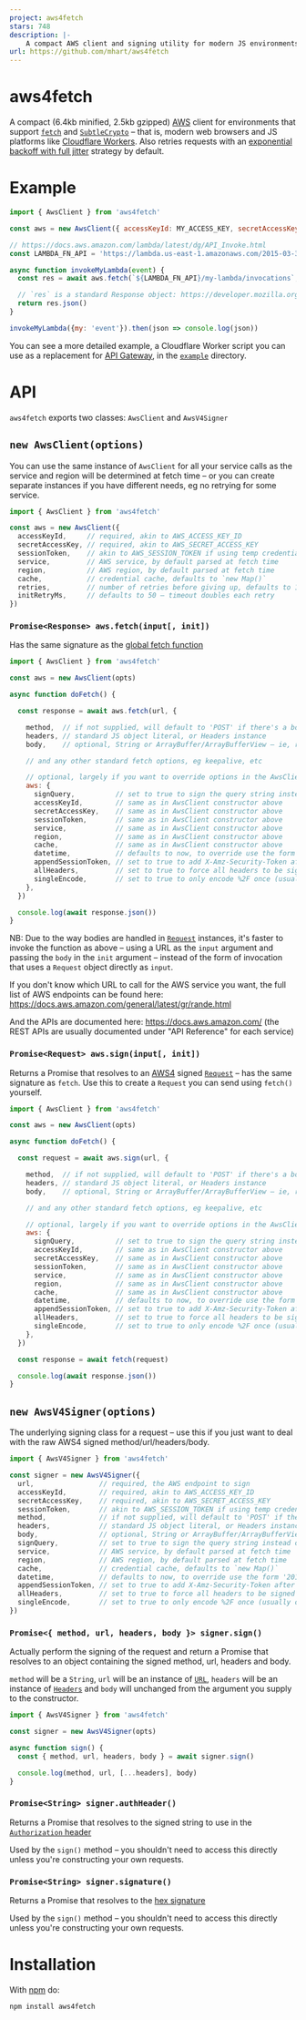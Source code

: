 ```yaml
---
project: aws4fetch
stars: 748
description: |-
    A compact AWS client and signing utility for modern JS environments
url: https://github.com/mhart/aws4fetch
---
```


# aws4fetch

<!-- [![Build Status](https://secure.travis-ci.org/mhart/aws4fetch.png?branch=master)](http://travis-ci.org/mhart/aws4fetch) -->

A compact (6.4kb minified, 2.5kb gzipped) [AWS](https://aws.amazon.com/) client for environments that support
[`fetch`](https://developer.mozilla.org/en-US/docs/Web/API/Fetch_API) and
[`SubtleCrypto`](https://developer.mozilla.org/en-US/docs/Web/API/SubtleCrypto) – that is, modern web browsers and
JS platforms like [Cloudflare Workers](https://www.cloudflare.com/products/cloudflare-workers/). Also retries
requests with an [exponential backoff with full jitter](https://aws.amazon.com/blogs/architecture/exponential-backoff-and-jitter/)
strategy by default.

# Example

```js
import { AwsClient } from 'aws4fetch'

const aws = new AwsClient({ accessKeyId: MY_ACCESS_KEY, secretAccessKey: MY_SECRET_KEY })

// https://docs.aws.amazon.com/lambda/latest/dg/API_Invoke.html
const LAMBDA_FN_API = 'https://lambda.us-east-1.amazonaws.com/2015-03-31/functions'

async function invokeMyLambda(event) {
  const res = await aws.fetch(`${LAMBDA_FN_API}/my-lambda/invocations`, { body: JSON.stringify(event) })

  // `res` is a standard Response object: https://developer.mozilla.org/en-US/docs/Web/API/Response
  return res.json()
}

invokeMyLambda({my: 'event'}).then(json => console.log(json))
```

You can see a more detailed example, a Cloudflare Worker script you can use as
a replacement for [API Gateway](https://aws.amazon.com/api-gateway/), in the [`example`](./example) directory.

# API

`aws4fetch` exports two classes: `AwsClient` and `AwsV4Signer`

## `new AwsClient(options)`

You can use the same instance of `AwsClient` for all your service calls as the service and region will be determined
at fetch time – or you can create separate instances if you have different needs, eg no retrying for some service.

```js
import { AwsClient } from 'aws4fetch'

const aws = new AwsClient({
  accessKeyId,     // required, akin to AWS_ACCESS_KEY_ID
  secretAccessKey, // required, akin to AWS_SECRET_ACCESS_KEY
  sessionToken,    // akin to AWS_SESSION_TOKEN if using temp credentials
  service,         // AWS service, by default parsed at fetch time
  region,          // AWS region, by default parsed at fetch time
  cache,           // credential cache, defaults to `new Map()`
  retries,         // number of retries before giving up, defaults to 10, set to 0 for no retrying
  initRetryMs,     // defaults to 50 – timeout doubles each retry
})
```

### `Promise<Response> aws.fetch(input[, init])`

Has the same signature as the [global fetch function](https://developer.mozilla.org/en-US/docs/Web/API/fetch#syntax)

```js
import { AwsClient } from 'aws4fetch'

const aws = new AwsClient(opts)

async function doFetch() {

  const response = await aws.fetch(url, {

    method,  // if not supplied, will default to 'POST' if there's a body, otherwise 'GET'
    headers, // standard JS object literal, or Headers instance
    body,    // optional, String or ArrayBuffer/ArrayBufferView – ie, remember to stringify your JSON

    // and any other standard fetch options, eg keepalive, etc

    // optional, largely if you want to override options in the AwsClient instance
    aws: {
      signQuery,          // set to true to sign the query string instead of the Authorization header
      accessKeyId,        // same as in AwsClient constructor above
      secretAccessKey,    // same as in AwsClient constructor above
      sessionToken,       // same as in AwsClient constructor above
      service,            // same as in AwsClient constructor above
      region,             // same as in AwsClient constructor above
      cache,              // same as in AwsClient constructor above
      datetime,           // defaults to now, to override use the form '20150830T123600Z'
      appendSessionToken, // set to true to add X-Amz-Security-Token after signing, defaults to true for iot
      allHeaders,         // set to true to force all headers to be signed instead of the defaults
      singleEncode,       // set to true to only encode %2F once (usually only needed for testing)
    },
  })

  console.log(await response.json())
}
```

NB: Due to the way bodies are handled in [`Request`](https://developer.mozilla.org/en-US/docs/Web/API/Request)
instances, it's faster to invoke the function as above – using a URL as the `input`
argument and passing the `body` in the `init` argument – instead of the form of
invocation that uses a `Request` object directly as `input`.

If you don't know which URL to call for the AWS service you want, the full list
of AWS endpoints can be found here:
https://docs.aws.amazon.com/general/latest/gr/rande.html

And the APIs are documented here: https://docs.aws.amazon.com/ (the REST APIs
are usually documented under "API Reference" for each service)

### `Promise<Request> aws.sign(input[, init])`

Returns a Promise that resolves to an
[AWS4](https://docs.aws.amazon.com/general/latest/gr/signature-version-4.html)
signed [`Request`](https://developer.mozilla.org/en-US/docs/Web/API/Request) –
has the same signature as `fetch`. Use this to create a `Request` you can send
using `fetch()` yourself.

```js
import { AwsClient } from 'aws4fetch'

const aws = new AwsClient(opts)

async function doFetch() {

  const request = await aws.sign(url, {

    method,  // if not supplied, will default to 'POST' if there's a body, otherwise 'GET'
    headers, // standard JS object literal, or Headers instance
    body,    // optional, String or ArrayBuffer/ArrayBufferView – ie, remember to stringify your JSON

    // and any other standard fetch options, eg keepalive, etc

    // optional, largely if you want to override options in the AwsClient instance
    aws: {
      signQuery,          // set to true to sign the query string instead of the Authorization header
      accessKeyId,        // same as in AwsClient constructor above
      secretAccessKey,    // same as in AwsClient constructor above
      sessionToken,       // same as in AwsClient constructor above
      service,            // same as in AwsClient constructor above
      region,             // same as in AwsClient constructor above
      cache,              // same as in AwsClient constructor above
      datetime,           // defaults to now, to override use the form '20150830T123600Z'
      appendSessionToken, // set to true to add X-Amz-Security-Token after signing, defaults to true for iot
      allHeaders,         // set to true to force all headers to be signed instead of the defaults
      singleEncode,       // set to true to only encode %2F once (usually only needed for testing)
    },
  })

  const response = await fetch(request)

  console.log(await response.json())
}
```

## `new AwsV4Signer(options)`

The underlying signing class for a request – use this if you just want to deal
with the raw AWS4 signed method/url/headers/body.

```js
import { AwsV4Signer } from 'aws4fetch'

const signer = new AwsV4Signer({
  url,                // required, the AWS endpoint to sign
  accessKeyId,        // required, akin to AWS_ACCESS_KEY_ID
  secretAccessKey,    // required, akin to AWS_SECRET_ACCESS_KEY
  sessionToken,       // akin to AWS_SESSION_TOKEN if using temp credentials
  method,             // if not supplied, will default to 'POST' if there's a body, otherwise 'GET'
  headers,            // standard JS object literal, or Headers instance
  body,               // optional, String or ArrayBuffer/ArrayBufferView – ie, remember to stringify your JSON
  signQuery,          // set to true to sign the query string instead of the Authorization header
  service,            // AWS service, by default parsed at fetch time
  region,             // AWS region, by default parsed at fetch time
  cache,              // credential cache, defaults to `new Map()`
  datetime,           // defaults to now, to override use the form '20150830T123600Z'
  appendSessionToken, // set to true to add X-Amz-Security-Token after signing, defaults to true for iot
  allHeaders,         // set to true to force all headers to be signed instead of the defaults
  singleEncode,       // set to true to only encode %2F once (usually only needed for testing)
})
```

### `Promise<{ method, url, headers, body }> signer.sign()`

Actually perform the signing of the request and return a Promise that resolves
to an object containing the signed method, url, headers and body.

`method` will be a `String`, `url` will be an instance of [`URL`](https://developer.mozilla.org/en-US/docs/Web/API/URL),
`headers` will be an instance of [`Headers`](https://developer.mozilla.org/en-US/docs/Web/API/Headers) and
`body` will unchanged from the argument you supply to the constructor.

```js
import { AwsV4Signer } from 'aws4fetch'

const signer = new AwsV4Signer(opts)

async function sign() {
  const { method, url, headers, body } = await signer.sign()

  console.log(method, url, [...headers], body)
}
```

### `Promise<String> signer.authHeader()`

Returns a Promise that resolves to the signed string to use in the
[`Authorization` header](https://docs.aws.amazon.com/general/latest/gr/sigv4-add-signature-to-request.html#sigv4-add-signature-auth-header)

Used by the `sign()` method – you shouldn't need to access this directly unless you're constructing your own requests.

### `Promise<String> signer.signature()`

Returns a Promise that resolves to the
[hex signature](https://docs.aws.amazon.com/general/latest/gr/sigv4-calculate-signature.html#sigv4-calculate-signature)

Used by the `sign()` method – you shouldn't need to access this directly unless you're constructing your own requests.

# Installation

With [npm](http://npmjs.org/) do:

```
npm install aws4fetch
```

